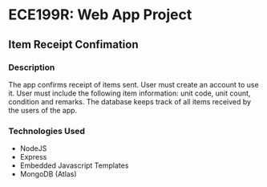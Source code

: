 # ECE199R: Web App Project

## Item Receipt Confimation

### Description

<p>The app confirms receipt of items sent. User must create an account to use it. User must include the following item information: unit code, unit count, condition and remarks. The database keeps track of all items received by the users of the app.</p>

### Technologies Used

- NodeJS
- Express
- Embedded Javascript Templates
- MongoDB (Atlas)

